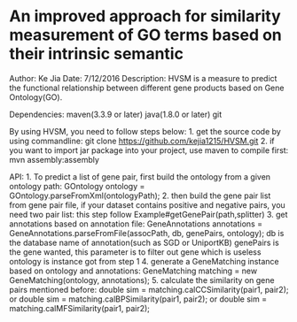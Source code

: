 # An improved approach for similarity measurement of GO terms based on their intrinsic semantic
Author: Ke Jia
Date: 7/12/2016
Description: HVSM is a measure to predict the functional relationship between different gene products based on Gene Ontology(GO).

Dependencies:
	maven(3.3.9 or later)
	java(1.8.0 or later)
	git

By using HVSM, you need to follow steps below:
	1. get the source code by using commandline: 
		git clone https://github.com/kejia1215/HVSM.git
	2. if you want to import jar package into your project, use maven to compile first:
		mvn assembly:assembly

API:
	1. To predict a list of gene pair, first build the ontology from a given ontology path:
		GOntology ontology = GOntology.parseFromXml(ontologyPath);
	2. then build the gene pair list from gene pair file, if your dataset contains positive and negative pairs, you need two pair list:
		this step follow Example#getGenePair(path,splitter)
	3. get annotations based on annotation file:
		GeneAnnotations annotations = GeneAnnotations.parseFromFile(assocPath, db, genePairs, ontology);
		db is the database name of annotation(such as SGD or UniportKB)
		genePairs is the gene wanted, this parameter is to filter out gene which is useless
		ontology is instance got from step 1
	4. generate a GeneMatching instance based on ontology and annotations:
		GeneMatching matching = new GeneMatching(ontology, annotations);
	5. calculate the similarity on gene pairs mentioned before:
		double sim = matching.calCCSimilarity(pair1, pair2);
		or
		double sim = matching.calBPSimilarity(pair1, pair2);
		or
		double sim = matching.calMFSimilarity(pair1, pair2);